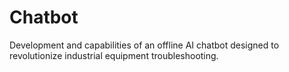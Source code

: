 # Chatbot
Development and capabilities of an offline AI chatbot designed to revolutionize industrial equipment troubleshooting.
